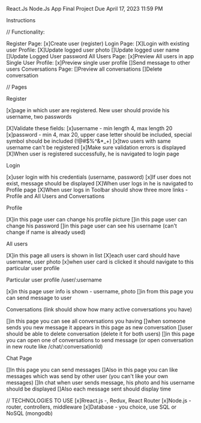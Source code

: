 React.Js Node.Js App Final Project
Due April 17, 2023 11:59 PM

Instructions

// Functionality:

Register Page:
[x]Create user (register)
Login Page:
[X]Login with existing user
Profile:
[X]Update logged user photo
[]Update logged user name
[]Update Logged User password
All Users Page:
[x]Preview All users in app
Single User Profile:
[x]Preview single user profile
[]Send message to other users
Conversations Page:
[]Preview all conversations
[]Delete conversation

// Pages

Register

[x]page in which user are registered. New user should provide his username, two passwords

[X]Validate these fields:
[x]username - min length 4, max length 20
[x]password - min 4, max 20, upper case letter should be included, special symbol should be included (!@#$%^&\*\_+)
[x]two users with same username can't be registered
[x]Make sure validation errors is displayed
[X]When user is registered successfully, he is navigated to login page

Login

[x]user login with his credentials (username, password)
[x]If user does not exist, message should be displayed
[X]When user logs in he is navigated to Profile page
[X]When user logs in Toolbar should show three more links - Profile and All Users and Conversations

Profile

[X]in this page user can change his profile picture
[]in this page user can change his password
[]in this page user can see his username (can't change if name is already used)

All users

[X]in this page all users is shown in list
[X]each user card should have username, user photo
[x]when user card is clicked it should navigate to this particular user profile

Particular user profile /user/:username

[x]in this page user info is shown - username, photo
[]in from this page you can send message to user

Conversations (link should show how many active conversations you have)

[]in this page you can see all conversations you having
[]when someone sends you new message it appears in this page as new conversation
[]user should be able to delete conversation (delete it for both users)
[]in this page you can open one of conversations to send message (or open conversation in new route like /chat/:conversationId)

Chat Page

[]In this page you can send messages
[]Also in this page you can like messages which was send by other user (you can't like your own messages)
[]In chat when user sends message, his photo and his username should be displayed
[]Also each message sent should display time

// TECHNOLOGIES TO USE
[x]Rreact.js -, Redux, React Router
[x]Node.js - router, controllers, middleware
[x]Database - you choice, use SQL or NoSQL (mongodb)
